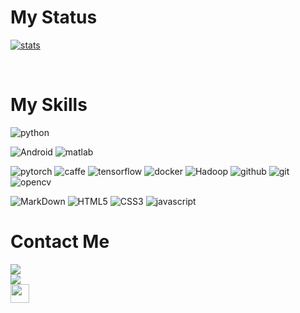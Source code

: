# My Status
[![stats](https://github-readme-stats-izh7piylk.vercel.app/api?username=sddai&hide=prs,contribs&show_icons=true&bg_color=DEG,E66345,A65481&title_color=FFFFFF&text_color=FFFFFF&icon_color=FFFFFF)](https://github.com/sddai/)
<br>
<!--
[![Top Langs](https://github-readme-stats-izh7piylk.vercel.app/api/top-langs/?username=sddai&langs_count=2&card_width=495&bg_color=DEG,A65481,E66345&title_color=FFFFFF&text_color=FFFFFF&icon_color=FFFFFF)](https://github.com/sddai/)
-->
<br>
<!--[![wakatime stats](https://github-readme-stats.vercel.app/api/wakatime?username=sddai)](https://github.com/sddai/)-->
<!--
**sddai/sddai** is a ✨ _special_ ✨ repository because its `README.md` (this file) appears on your GitHub profile.

Here are some ideas to get you started:

- 🔭 I’m currently working on ...
- 🌱 I’m currently learning ...
- 👯 I’m looking to collaborate on ...
- 🤔 I’m looking for help with ...
- 💬 Ask me about ...
- 📫 How to reach me: ...
- 😄 Pronouns: ...
- ⚡ Fun fact: ...
-->

<!--
<img align="center" src="https://raw.githubusercontent.com/sddai/sddai/master/skills.png">-->

# My Skills

![python](https://img.shields.io/badge/-python-grey?style=for-the-badge&logo=python&logoColor=white&labelColor=8E2DE2)
<!--
![C++](https://img.shields.io/badge/-C++-grey?style=for-the-badge&logo=c&logoColor=white&labelColor=8E2DE2)
![java](https://img.shields.io/badge/-java-grey?style=for-the-badge&logo=java&logoColor=white&labelColor=8E2DE2)
-->
![Android](https://img.shields.io/badge/-Android-grey?style=for-the-badge&logo=Android&logoColor=white&labelColor=8E2DE2)
![matlab](https://img.shields.io/badge/-matlab-grey?style=for-the-badge&logo=matlab&logoColor=white&labelColor=8E2DE2)

![pytorch](https://img.shields.io/badge/-pytorch-grey?style=for-the-badge&logo=pytorch&logoColor=white&labelColor=8E2DE2)
![caffe](https://img.shields.io/badge/-caffe-grey?style=for-the-badge&logo=caffe&logoColor=white&labelColor=8E2DE2)
![tensorflow](https://img.shields.io/badge/-tensorflow-grey?style=for-the-badge&logo=tensorflow&logoColor=white&labelColor=8E2DE2)
![docker](https://img.shields.io/badge/-docker-grey?style=for-the-badge&logo=docker&logoColor=white&labelColor=8E2DE2)
![Hadoop](https://img.shields.io/badge/-hadoop-grey?style=for-the-badge&logo=hadoop&logoColor=white&labelColor=8E2DE2)
![github](https://img.shields.io/badge/-github-grey?style=for-the-badge&logo=github&logoColor=white&labelColor=8E2DE2)
![git](https://img.shields.io/badge/-git-grey?style=for-the-badge&logo=git&logoColor=white&labelColor=8E2DE2)
![opencv](https://img.shields.io/badge/-opencv-grey?style=for-the-badge&logo=opencv&logoColor=white&labelColor=8E2DE2)

![MarkDown](https://img.shields.io/badge/-Markdown-grey?style=for-the-badge&logo=Markdown&logoColor=white&labelColor=8E2DE2)
![HTML5](https://img.shields.io/badge/html%205-grey?style=for-the-badge&logo=html5&logoColor=white&labelColor=8E2DE2)
![CSS3](https://img.shields.io/badge/css%203-grey?style=for-the-badge&logo=css3&logoColor=white&labelColor=8E2DE2)
![javascript](https://img.shields.io/badge/-javascript-grey?style=for-the-badge&logo=javascript&logoColor=white&labelColor=8E2DE2)

<!--<img align="center" src="https://raw.githubusercontent.com/sddai/sddai/master/connect.png"/><br>-->
# Contact Me
<a href="https://www.facebook.com/sida.dai.86" target="_blank"><img src="https://img.shields.io/badge/facebook%20@sida.dai.86-344E86?style=for-the-badge&logo=facebook&logoColor=white"/></a><br>
<a href="https://twitter.com/stardsd_/" target="_blank"><img src="https://img.shields.io/badge/twitter%20@stardsd_-0D95E8?style=for-the-badge&logo=twitter&logoColor=white"/></a><br>
<a href="https://sddai.github.io" target="_blank"><img height="30px" src="https://img.shields.io/badge/My%20Website:%20https://sddai.github.io/-8E2DE2?style=for-the-badge&logo=google%20chrome&logoColor=white"/></a><br>

